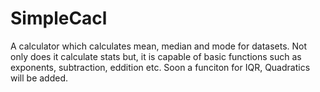 # SimpleCacl
A calculator which calculates mean, median and mode for datasets. Not only does it calculate stats but, it is capable of basic functions such as exponents, subtraction, eddition etc. Soon a funciton for IQR, Quadratics will be added.
